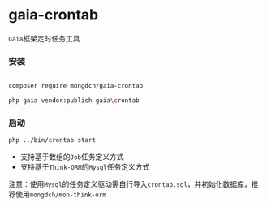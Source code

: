 # gaia-crontab

`Gaia`框架定时任务工具

### 安装

```bash

composer require mongdch/gaia-crontab

php gaia vendor:publish gaia\crontab

```

### 启动

```bash
php ../bin/crontab start
```

- 支持基于数组的`Job`任务定义方式
- 支持基于`Think-ORM`的`Mysql`任务定义方式

注意：使用`Mysql`的任务定义驱动需自行导入`crontab.sql`，并初始化数据库，推荐使用`mongdch/mon-think-orm`